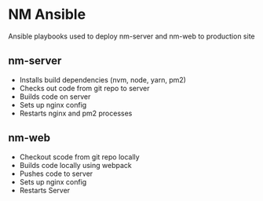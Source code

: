 # NM Ansible

Ansible playbooks used to deploy nm-server and nm-web to production site

## nm-server
  - Installs build dependencies (nvm, node, yarn, pm2)
  - Checks out code from git repo to server
  - Builds code on server
  - Sets up nginx config
  - Restarts nginx and pm2 processes

## nm-web
  - Checkout scode from git repo locally
  - Builds code locally using webpack
  - Pushes code to server
  - Sets up nginx config
  - Restarts Server

